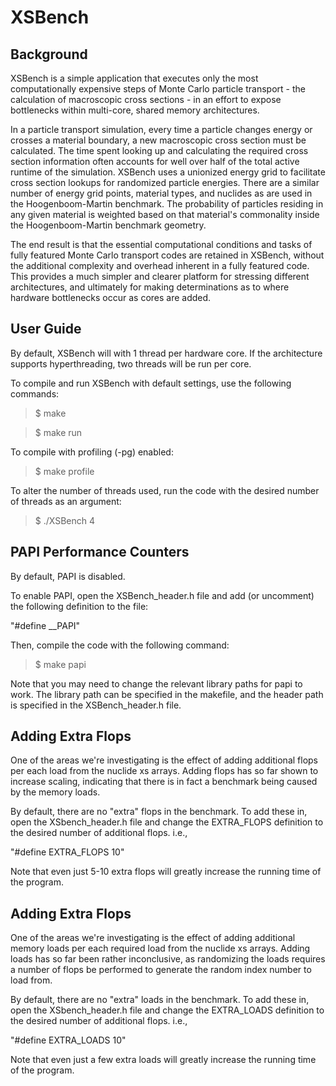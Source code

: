 XSBench
=======

Background
------------------------------------------------------

XSBench is a simple application that executes only the most
computationally expensive steps of Monte Carlo particle transport
\- the calculation of macroscopic cross sections \- in an effort to
expose bottlenecks within multi-core, shared memory architectures.

In a particle transport simulation, every time a particle changes
energy or crosses a material boundary, a new macroscopic cross
section must be calculated. The time spent looking up and calculating
the required cross section information often accounts for well over
half of the total active runtime of the simulation. XSBench uses a
unionized energy grid to facilitate cross section lookups for
randomized particle energies. There are a similar number of energy
grid points, material types, and nuclides as are used in the
Hoogenboom-Martin benchmark. The probability of particles residing
in any given material is weighted based on that material's commonality
inside the Hoogenboom-Martin benchmark geometry.

The end result is that the essential computational conditions and
tasks of fully featured Monte Carlo transport codes are retained
in XSBench, without the additional complexity and overhead inherent
in a fully featured code. This provides a much simpler and clearer
platform for stressing different architectures, and ultimately for
making determinations as to where hardware bottlenecks occur as
cores are added.


User Guide
------------------------------------------------------

By default, XSBench will with 1 thread per hardware core. If the
architecture supports hyperthreading, two threads will be run per
core.

To compile and run XSBench with default settings, use the following
commands:

>$ make

>$ make run

To compile with profiling (-pg) enabled:

>$ make profile

To alter the number of threads used, run the code with the desired
number of threads as an argument:

>$ ./XSBench 4

PAPI Performance Counters
------------------------------------------------------

By default, PAPI is disabled.

To enable PAPI, open the XSBench_header.h file and add (or uncomment)
the following definition to the file:

"#define __PAPI"

Then, compile the code with the following command:

>$ make papi

Note that you may need to change the relevant library paths for papi
to work. The library path can be specified in the makefile, and the
header path is specified in the XSBench_header.h file.

Adding Extra Flops
------------------------------------------------------

One of the areas we're investigating is the effect of adding additional
flops per each load from the nuclide xs arrays. Adding flops has so far
shown to increase scaling, indicating that there is in fact a benchmark
being caused by the memory loads.

By default, there are no "extra" flops in the benchmark. To add these in,
open the XSbench_header.h file and change the EXTRA_FLOPS definition to
the desired number of additional flops. i.e.,

"#define EXTRA_FLOPS 10"

Note that even just 5-10 extra flops will greatly increase the running
time of the program.

Adding Extra Flops
------------------------------------------------------

One of the areas we're investigating is the effect of adding
additional memory loads per each required load from the nuclide xs
arrays. Adding loads has so far been rather inconclusive, as randomizing
the loads requires a number of flops be performed to generate the random
index number to load from. 

By default, there are no "extra" loads in the benchmark. To add these in,
open the XSbench_header.h file and change the EXTRA_LOADS definition to
the desired number of additional flops. i.e.,

"#define EXTRA_LOADS 10"

Note that even just a few extra loads will greatly increase the running
time of the program.
